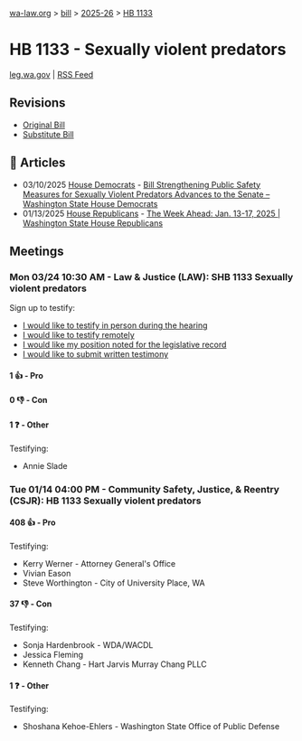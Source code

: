 [wa-law.org](/) > [bill](/bill/) > [2025-26](/bill/2025-26/) > [HB 1133](/bill/2025-26/hb/1133/)

# HB 1133 - Sexually violent predators
[leg.wa.gov](https://app.leg.wa.gov/billsummary?BillNumber=1133&Year=2025&Initiative=false) | [RSS Feed](./rss.xml)

## Revisions
* [Original Bill](1/)
* [Substitute Bill](S/)

## 📰 Articles
* 03/10/2025 [House Democrats](/org/house_democrats/) - [Bill Strengthening Public Safety Measures for Sexually Violent Predators Advances to the Senate – Washington State House Democrats](https://housedemocrats.wa.gov/blog/2025/03/10/bill-strengthening-public-safety-measures-for-sexually-violent-predators-advances-to-the-senate/#:~:text=HB%201133)
* 01/13/2025 [House Republicans](/org/house_republicans/) - [The Week Ahead: Jan. 13-17, 2025 | Washington State House Republicans](https://houserepublicans.wa.gov/week/the-week-ahead-jan-13-17-2025/#:~:text=HB%201133)

## Meetings
### Mon 03/24 10:30 AM - Law & Justice (LAW): SHB 1133 Sexually violent predators
Sign up to testify:
* [I would like to testify in person during the hearing](https://app.leg.wa.gov/csi/Testifier/Add?chamber=House&mId=33109&aId=165989&caId=26656&tId=1)
* [I would like to testify remotely](https://app.leg.wa.gov/csi/Testifier/Add?chamber=House&mId=33109&aId=165989&caId=26656&tId=2)
* [I would like my position noted for the legislative record](https://app.leg.wa.gov/csi/Testifier/Add?chamber=House&mId=33109&aId=165989&caId=26656&tId=3)
* [I would like to submit written testimony](https://app.leg.wa.gov/csi/Testifier/Add?chamber=House&mId=33109&aId=165989&caId=26656&tId=4)

#### 1 👍 - Pro

#### 0 👎 - Con

#### 1 ❓ - Other
Testifying:
* Annie Slade

### Tue 01/14 04:00 PM - Community Safety, Justice, & Reentry (CSJR): HB 1133 Sexually violent predators
#### 408 👍 - Pro
Testifying:
* Kerry Werner - Attorney General's Office
* Vivian Eason
* Steve Worthington - City of University Place, WA

#### 37 👎 - Con
Testifying:
* Sonja Hardenbrook - WDA/WACDL
* Jessica Fleming
* Kenneth Chang - Hart Jarvis Murray Chang PLLC

#### 1 ❓ - Other
Testifying:
* Shoshana Kehoe-Ehlers - Washington State Office of Public Defense
